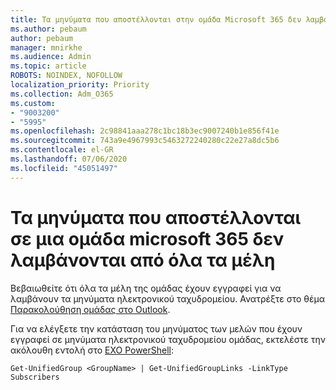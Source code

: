 ```yaml
---
title: Τα μηνύματα που αποστέλλονται στην ομάδα Microsoft 365 δεν λαμβάνονται από όλα τα μέλη
ms.author: pebaum
author: pebaum
manager: mnirkhe
ms.audience: Admin
ms.topic: article
ROBOTS: NOINDEX, NOFOLLOW
localization_priority: Priority
ms.collection: Adm_O365
ms.custom:
- "9003200"
- "5995"
ms.openlocfilehash: 2c98841aaa278c1bc18b3ec9007240b1e856f41e
ms.sourcegitcommit: 743a9e4967993c5463272240280c22e27a8dc5b6
ms.contentlocale: el-GR
ms.lasthandoff: 07/06/2020
ms.locfileid: "45051497"
---
```

# <a name="messages-sent-to-a-microsoft-365-group-are-not-received-by-all-members"></a>Τα μηνύματα που αποστέλλονται σε μια ομάδα microsoft 365 δεν λαμβάνονται από όλα τα μέλη

Βεβαιωθείτε ότι όλα τα μέλη της ομάδας έχουν εγγραφεί για να λαμβάνουν τα μηνύματα ηλεκτρονικού ταχυδρομείου. Ανατρέξτε στο θέμα [Παρακολούθηση ομάδας στο Outlook](https://support.microsoft.com/office/e147fc19-f548-4cd2-834f-80c6235b7c36).  

Για να ελέγξετε την κατάσταση του μηνύματος των μελών που έχουν εγγραφεί σε μηνύματα ηλεκτρονικού ταχυδρομείου ομάδας, εκτελέστε την ακόλουθη εντολή στο [EXO PowerShell](https://docs.microsoft.com/powershell/exchange/connect-to-exchange-online-powershell?view=exchange-ps):

`Get-UnifiedGroup <GroupName> | Get-UnifiedGroupLinks -LinkType Subscribers`